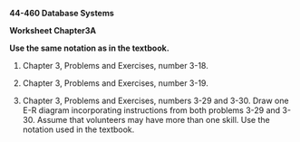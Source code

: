 **44-460 Database Systems**

**Worksheet Chapter3A**

**Use the same notation as in the textbook.**

1.  Chapter 3, Problems and Exercises, number 3-18.

2.  Chapter 3, Problems and Exercises, number 3-19.

3.  Chapter 3, Problems and Exercises, numbers 3-29 and 3-30. Draw one E-R diagram incorporating instructions from both problems 3-29 and 3-30. Assume that volunteers may have more than one skill. Use the notation used in the textbook.
